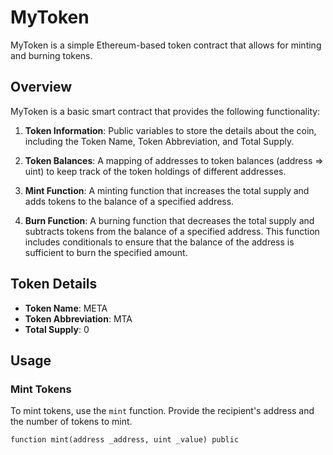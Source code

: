 # MyToken

MyToken is a simple Ethereum-based token contract that allows for minting and burning tokens.

## Overview

MyToken is a basic smart contract that provides the following functionality:

1. **Token Information**: Public variables to store the details about the coin, including the Token Name, Token Abbreviation, and Total Supply.

2. **Token Balances**: A mapping of addresses to token balances (address => uint) to keep track of the token holdings of different addresses.

3. **Mint Function**: A minting function that increases the total supply and adds tokens to the balance of a specified address.

4. **Burn Function**: A burning function that decreases the total supply and subtracts tokens from the balance of a specified address. This function includes conditionals to ensure that the balance of the address is sufficient to burn the specified amount.

## Token Details

- **Token Name**: META
- **Token Abbreviation**: MTA
- **Total Supply**: 0

## Usage

### Mint Tokens

To mint tokens, use the `mint` function. Provide the recipient's address and the number of tokens to mint.

```solidity
function mint(address _address, uint _value) public
